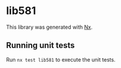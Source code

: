 # lib581

This library was generated with [Nx](https://nx.dev).

## Running unit tests

Run `nx test lib581` to execute the unit tests.
